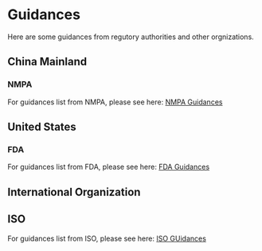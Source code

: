 # Guidances
Here are some guidances from regutory authorities and other orgnizations.
## China Mainland
### NMPA
For guidances list from NMPA, please see here: [NMPA Guidances](https://github.com/DIJUNLIAO/RykLiaoStandardPool.github.io/blob/main/Guidances/China/ChinaNMPAGuidance.md)
## United States
### FDA
For guidances list from FDA, please see here: [FDA Guidances](https://github.com/DIJUNLIAO/RykLiaoStandardPool.github.io/blob/main/Guidances/United%20States/UnitedStatesFDAGuidance.md)
## International Organization
## ISO
For guidances list from ISO, please see here: [ISO GUidances]()
